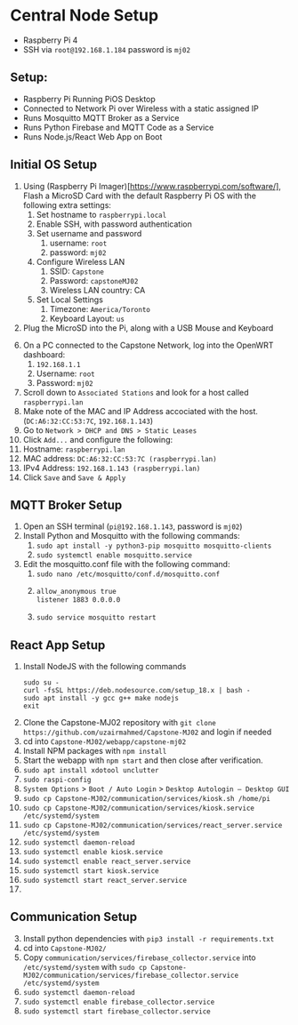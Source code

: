 # Central Node Setup
- Raspberry Pi 4
- SSH via `root@192.168.1.184` password is `mj02`


## Setup: 
- Raspberry Pi Running PiOS Desktop
- Connected to Network Pi over Wireless with a static assigned IP
- Runs Mosquitto MQTT Broker as a Service
- Runs Python Firebase and MQTT Code as a Service
- Runs Node.js/React Web App on Boot

## Initial OS Setup
1. Using (Raspberry Pi Imager)[https://www.raspberrypi.com/software/], Flash a MicroSD Card with the default Raspberry Pi OS with the following extra settings:
   1. Set hostname to `raspberrypi.local`
   2. Enable SSH, with password authentication
   3. Set username and password
      1. username: `root`
      2. password: `mj02`
   4. Configure Wireless LAN
      1. SSID: `Capstone`
      2. Password: `capstoneMJ02`
      3. Wireless LAN country: CA
   5. Set Local Settings
      1. Timezone: `America/Toronto`
      2. Keyboard Layout: `us`
2. Plug the MicroSD into the Pi, along with a USB Mouse and Keyboard
<!-- 3. Follow the standard setup procedure, with these specific values:
   1. System:
      1. Username: `central`
      2. Password: `mj02`
   2. WiFi Connection
      1. SSID: `Capstone`
      2. Password: `capstoneMJ02`
4. Wait for the Pi to finish installing updates and restart.
5. Once rebooted, go to `Raspberry Pi Logo > Preferences > Raspberry Pi Configuration`
   1. Go to `System` and enable `Network at Boot`
   2. Go to `Interfaces` and enable `SSH`, `VNC`
   3. Click `OK` -->
6. On a PC connected to the Capstone Network, log into the OpenWRT dashboard:
   1. `192.168.1.1`
   2. Username: `root`
   3. Password: `mj02`
7. Scroll down to `Associated Stations` and look for a host called `raspberrypi.lan` 
8. Make note of the MAC and IP Address accociated with the host. (`DC:A6:32:CC:53:7C`, `192.168.1.143`)
9.  Go to `Network > DHCP and DNS > Static Leases`
10. Click `Add...` and configure the following:
   1.  Hostname: `raspberrypi.lan`
   2.  MAC address: `DC:A6:32:CC:53:7C (raspberrypi.lan)`
   3.  IPv4 Address: `192.168.1.143 (raspberrypi.lan)`
11. Click `Save` and `Save & Apply`

## MQTT Broker Setup
1. Open an SSH terminal (`pi@192.168.1.143`, password is `mj02`)
2. Install Python and Mosquitto with the following commands:
   1. `sudo apt install -y python3-pip mosquitto mosquitto-clients`
   2. `sudo systemctl enable mosquitto.service`
3. Edit the mosquitto.conf file with the following command:
   1. `sudo nano /etc/mosquitto/conf.d/mosquitto.conf`
   2. ```sh
      allow_anonymous true
      listener 1883 0.0.0.0
      ```
   3. `sudo service mosquitto restart`

## React App Setup
1. Install NodeJS with the following commands
   ```
   sudo su -
   curl -fsSL https://deb.nodesource.com/setup_18.x | bash -
   sudo apt install -y gcc g++ make nodejs
   exit
   ```
3. Clone the Capstone-MJ02 repository with `git clone https://github.com/uzairmahmed/Capstone-MJ02` and login if needed
4. cd into `Capstone-MJ02/webapp/capstone-mj02`
5. Install NPM packages with `npm install`
6. Start the webapp with `npm start` and then close after verification.
7.  `sudo apt install xdotool unclutter`
8.  `sudo raspi-config`
9.  `System Options` > `Boot / Auto Login` > `Desktop Autologin — Desktop GUI`
11. `sudo cp Capstone-MJ02/communication/services/kiosk.sh /home/pi`
12. `sudo cp Capstone-MJ02/communication/services/kiosk.service /etc/systemd/system`
13. `sudo cp Capstone-MJ02/communication/services/react_server.service /etc/systemd/system`
14. `sudo systemctl daemon-reload`
15. `sudo systemctl enable kiosk.service`
16. `sudo systemctl enable react_server.service`
17. `sudo systemctl start kiosk.service`
17. `sudo systemctl start react_server.service`
19. 

## Communication Setup
3. Install python dependencies with `pip3 install -r requirements.txt`
4. cd into `Capstone-MJ02/`
5. Copy `communication/services/firebase_collector.service` into `/etc/systemd/system` with `sudo cp Capstone-MJ02/communication/services/firebase_collector.service /etc/systemd/system`
6. `sudo systemctl daemon-reload`
7. `sudo systemctl enable firebase_collector.service`
8. `sudo systemctl start firebase_collector.service`

